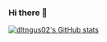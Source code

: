 ### Hi there 👋

<!--
**dltngus02/dltngus02** is a ✨ _special_ ✨ repository because its `README.md` (this file) appears on your GitHub profile.

Here are some ideas to get you started:

- 🔭 I’m currently working on ...
- 🌱 I’m currently learning ...
- 👯 I’m looking to collaborate on ...
- 🤔 I’m looking for help with ...
- 💬 Ask me about ...
- 📫 How to reach me: ...
- 😄 Pronouns: ...
- ⚡ Fun fact: ...
-->

[![dltngus02's GitHub stats](https://github-readme-stats.vercel.app/api?username=dltngus02)](https://github.com/anuraghazra/github-readme-stats)
